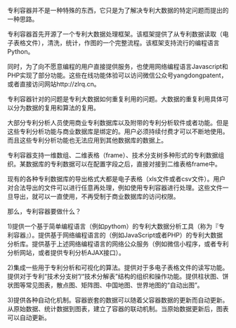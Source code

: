专利容器并不是一种特殊的东西，它只是为了解决专利大数据的特定问题而提出的一种思路。

专利容器首先开源了一个专利大数据处理框架。该框架提供了从专利数据读取（电子表格文件），清洗，统计，作图的一个完整流程。该框架支持流行的编程语言Python。

同时，为了向不愿意编程的用户直接提供服务，也使用网络编程语言Javascript和PHP实现了部分功能。这些在线功能体验可以访问微信公众号yangdongpatent，或者直接访问网站http://zlrq.cn。


专利容器针对的问题是专利大数据如何重复利用的问题。大数据的重复利用具体可以分为数据的复用和算法的复用。

大部分专利分析人员使用商业专利数据库以及附带的专利分析软件或者功能。但是这些专利分析功能与商业数据库是绑定的。用户必须持续付费才可以不断地使用。而且这些专利分析功能也无法应用到其他数据库的数据上。

专利容器支持一维数组、二维表格（frame）、技术分支树多种形式的专利数据组织。某数据库的专利数据可以在配置字段之后，直接对接到二维表格frame中。

现有的各种专利数据库的导出格式大都是电子表格（xls文件或者csv文件）。用户对合法导出的文件可以进行任意再处理，例如使用专利容器进行处理。这些文件一旦导出，就可以一直使用，不再受制于商业数据库的访问权限。


那么，专利容器要做什么？

1)提供一个基于简单编程语言（例如pythom）的专利大数据分析工具（称为『专利容器』）。提供基于网络编程语言的（例如JavaScript或者PHP）的专利大数据分析库。提供基于上述网络编程语言的网络公众服务（例如微信小程序，或者专利分析网站，或者提供专利分析AJAX接口）。

2)集成一些用于专利分析和可视化的算法。提供对于多电子表格文件的读写功能。提供对于专利“技术分支树”/“技术分解表”结构的组织和操作功能。提供柱状图、饼状图等常见图表，散点图、矩阵图、中国地图、世界地图的“自动出图”。

3)提供各种自动化机制。容器嵌套的数据可以随着父容器数据的更新而自动更新。从原始数据、统计数据到图表，建立了容器的联动机制。当原始数据更新后，图表可以自动更新。
